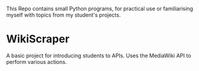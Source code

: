 This Repo contains small Python programs, for practical use or familiarising myself with topics from my student's projects.

# WikiScraper
A basic project for introducing students to APIs. Uses the MediaWiki API to perform various actions.
